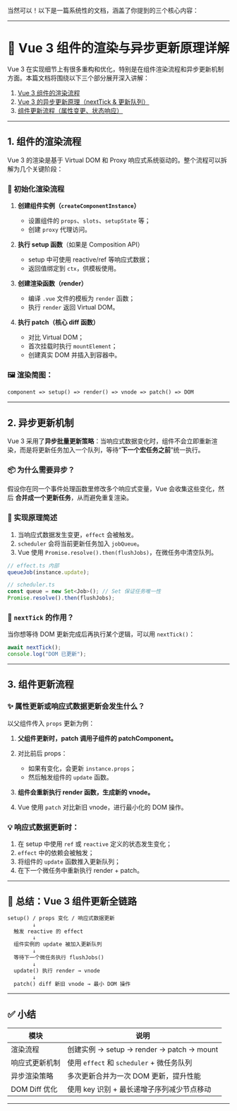 当然可以！以下是一篇系统性的文档，涵盖了你提到的三个核心内容：

---

# 🌟 Vue 3 组件的渲染与异步更新原理详解

Vue 3 在实现细节上有很多重构和优化，特别是在组件渲染流程和异步更新机制方面。本篇文档将围绕以下三个部分展开深入讲解：

1. [Vue 3 组件的渲染流程](#1-组件的渲染流程)
2. [Vue 3 的异步更新原理（nextTick & 更新队列）](#2-异步更新机制)
3. [组件更新流程（属性变更、状态响应）](#3-组件更新流程)

---

## 1. 组件的渲染流程

Vue 3 的渲染是基于 Virtual DOM 和 Proxy 响应式系统驱动的。整个流程可以拆解为几个关键阶段：

### 🧱 初始化渲染流程

1. **创建组件实例（`createComponentInstance`）**  
   - 设置组件的 `props`、`slots`、`setupState` 等；
   - 创建 `proxy` 代理访问。

2. **执行 setup 函数**（如果是 Composition API）  
   - setup 中可使用 reactive/ref 等响应式数据；
   - 返回值绑定到 `ctx`，供模板使用。

3. **创建渲染函数（render）**  
   - 编译 `.vue` 文件的模板为 `render` 函数；
   - 执行 `render` 返回 Virtual DOM。

4. **执行 patch（核心 diff 函数）**  
   - 对比 Virtual DOM；
   - 首次挂载时执行 `mountElement`；
   - 创建真实 DOM 并插入到容器中。

### 🖼️ 渲染简图：

```txt
component => setup() => render() => vnode => patch() => DOM
```

---

## 2. 异步更新机制

Vue 3 采用了**异步批量更新策略**：当响应式数据变化时，组件不会立即重新渲染，而是将更新任务加入一个队列，等待“**下一个宏任务之前**”统一执行。

### 📦 为什么需要异步？

假设你在同一个事件处理函数里修改多个响应式变量，Vue 会收集这些变化，然后 **合并成一个更新任务**，从而避免重复渲染。

### 🧪 实现原理简述

1. 当响应式数据发生变更，`effect` 会被触发。
2. `scheduler` 会将当前更新任务加入 `jobQueue`。
3. Vue 使用 `Promise.resolve().then(flushJobs)`，在微任务中清空队列。

```ts
// effect.ts 内部
queueJob(instance.update);
```

```ts
// scheduler.ts
const queue = new Set<Job>(); // Set 保证任务唯一性
Promise.resolve().then(flushJobs);
```

### 🔂 `nextTick` 的作用？

当你想等待 DOM 更新完成后再执行某个逻辑，可以用 `nextTick()`：

```ts
await nextTick();
console.log("DOM 已更新");
```

---

## 3. 组件更新流程

### ✨ 属性更新或响应式数据更新会发生什么？

以父组件传入 `props` 更新为例：

1. **父组件更新时，patch 调用子组件的 patchComponent。**
2. 对比前后 props：
   - 如果有变化，会更新 `instance.props`；
   - 然后触发组件的 `update` 函数。

3. **组件会重新执行 render 函数，生成新的 vnode。**
4. Vue 使用 `patch` 对比新旧 vnode，进行最小化的 DOM 操作。

### 💡 响应式数据更新时：

1. 在 setup 中使用 `ref` 或 `reactive` 定义的状态发生变化；
2. `effect` 中的依赖会被触发；
3. 将组件的 `update` 函数推入更新队列；
4. 在下一个微任务中重新执行 render + patch。

---

## 🧠 总结：Vue 3 组件更新全链路

```txt
setup() / props 变化 / 响应式数据更新
        ↓
  触发 reactive 的 effect
        ↓
  组件实例的 update 被加入更新队列
        ↓
  等待下一个微任务执行 flushJobs()
        ↓
  update() 执行 render → vnode
        ↓
  patch() diff 新旧 vnode → 最小 DOM 操作
```

---

## ✅ 小结

| 模块            | 说明                                                   |
|-----------------|--------------------------------------------------------|
| 渲染流程        | 创建实例 → setup → render → patch → mount             |
| 响应式更新机制  | 使用 `effect` 和 `scheduler` + 微任务队列             |
| 异步渲染策略    | 多次更新合并为一次 DOM 更新，提升性能                 |
| DOM Diff 优化   | 使用 key 识别 + 最长递增子序列减少节点移动           |

---
